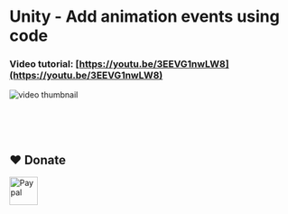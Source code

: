 # Unity - Add animation events using code
### Video tutorial: [https://youtu.be/3EEVG1nwLW8](https://youtu.be/3EEVG1nwLW8)
![video thumbnail](https://img.youtube.com/vi/3EEVG1nwLW8/0.jpg)


<br><br>
<br>
## ❤️ Donate  
<a href="https://paypal.me/hamzaherbou" title="https://paypal.me/hamzaherbou" target="_blank"><img align="left" height="50" src="https://www.mediafire.com/convkey/72dc/iz78ys7vtfsl957zg.jpg" alt="Paypal"></a>
